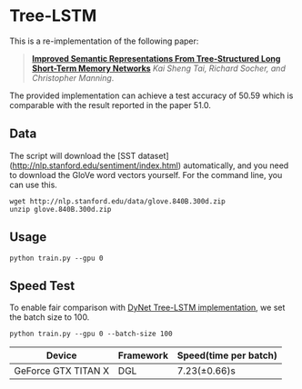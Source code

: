 # Tree-LSTM
This is a re-implementation of the following paper:

> [**Improved Semantic Representations From Tree-Structured Long Short-Term Memory Networks**](http://arxiv.org/abs/1503.00075) 
> *Kai Sheng Tai, Richard Socher, and Christopher Manning*. 

The provided implementation can achieve a test accuracy of 50.59 which is comparable with the result reported in the paper 51.0.

## Data
The script will download the [SST dataset] (http://nlp.stanford.edu/sentiment/index.html) automatically, and you need to download the GloVe word vectors yourself. For the command line, you can use this.
```
wget http://nlp.stanford.edu/data/glove.840B.300d.zip
unzip glove.840B.300d.zip
```

## Usage
```
python train.py --gpu 0
```

## Speed Test
To enable fair comparison with [DyNet Tree-LSTM implementation](https://github.com/clab/dynet/tree/master/examples/treelstm), we set the batch size to 100.
```
python train.py --gpu 0 --batch-size 100
```

| Device              | Framework | Speed(time per batch) |
|---------------------|-----------|-----------------------|
| GeForce GTX TITAN X | DGL       | 7.23(±0.66)s          |
